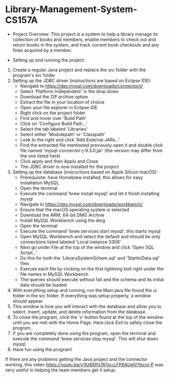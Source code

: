 # Library-Management-System-CS157A
- Project Overview:
This project is a system to help a library manage its collection of books and members, enable members to check out and return books in the system, and track current book checkouts and any fines acquired by a member.

- Setting up and running the project:
1. Create a regular Java project and replace the src folder with the program's src folder
2. Setting up the JDBC driver (instructions are based on Eclipse IDE):
    - Navigate to https://dev.mysql.com/downloads/connector/j/
    - Select 'Platform Independent' in the drop down
    - Download the ZIP archive option
    - Extract the file in your location of choice
    - Open your file explorer in Eclipse IDE
    - Right click on the project folder
    - Find and hover over 'Build Path'
    - Click on 'Configure Build Path...'
    - Select the tab labeled 'Libraries'
    - Select either 'Modulepath' or 'Classpath'
    - Look to the right and click 'Add External JARs...'
    - Find the extracted file mentioned previously open it and double click file named 'mysql-connector-j-9.3.0.jar' (the version may differ from the one listed here)
    - Click apply and then Apply and Close
    - The JDBC driver is now installed for the project
3. Setting up the database (instructions based on Apple Silicon macOS):
    - Prerequisite: have Homebrew installed, this allows for easy installation MySQL
    - Open the terminal
    - Execute the command 'brew install mysql' and let it finish installing mysql
    - Navigate to https://dev.mysql.com/downloads/workbench/
    - Ensure that the macOS operating system is selected
    - Download the ARM, 64-bit DMG Archive
    - Install MySQL Workbench using the dmg
    - Open the terminal
    - Execute the command 'brew services start mysql', this starts mysql
    - Open MySQL Workbench and select the default and should be only connections listed labeled 'Local instance 3306'
    - Next go under File at the top of the window and click 'Open SQL Script...'
    - Do this for both the 'LibrarySystemSchem.sql' and 'StartinData.sql' files
    - Execute each file by clicking on the first lightning bolt right under the file names in MySQL Workbench
    - The queries should execute without fail and the schema and its initial data should be loaded
4. With everything setup and running, run the Main.java file found the ui folder in the src folder.  If everything was setup properly, a window should appear.
5. This window is how you will interact with the database and allow you to select, insert, update, and delete information from the database.
6. To close the program, click the 'x' button found at the top of the window until you are met with the Home Page.  Here click Exit to safely close the program.
7. If you are completely done using the program, open the terminal and execute the command 'brew services stop mysql'.  This will shut down mysql.
8. Have fun using the program!

If there are any problems getting the Java project and the connector working, this video https://youtu.be/y1IU65ffx7A?si=LFP6AUelVYkcoj-P was very useful in helping the team members get it setup.
